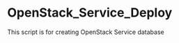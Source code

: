 OpenStack_Service_Deploy
========================
This script is for creating OpenStack Service database
